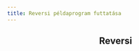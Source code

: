 ```yaml
---
title: Reversi példaprogram futtatása
---
```


<h2 style="text-align:center;">Reversi</h2>

<Reversi />